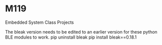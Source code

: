 # M119
Embedded System Class Projects


The bleak version needs to be edited to an earlier version for these python BLE modules to work.
pip uninstall bleak
pip install bleak==0.18.1
